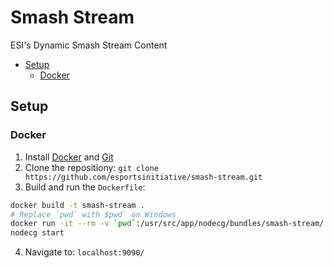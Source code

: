 # Smash Stream

ESI's Dynamic Smash Stream Content

<!-- TOC depthFrom:2 -->

- [Setup](#setup)
    - [Docker](#docker)

<!-- /TOC -->

## Setup
### Docker

1. Install [Docker](https://www.docker.com/) and [Git](https://git-scm.com/)
2. Clone the repositiony: `git clone https://github.com/esportsinitiative/smash-stream.git`
3. Build and run the `Dockerfile`:

```bash
docker build -t smash-stream .
# Replace `pwd` with $pwd` on Windows
docker run -it --rm -v `pwd`:/usr/src/app/nodecg/bundles/smash-stream/ -p 9090:9090 smash-stream bash
nodecg start
```

4. Navigate to: `localhost:9090/`
